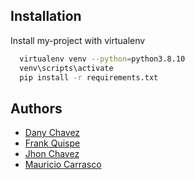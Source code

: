 
## Installation

Install my-project with virtualenv

```bash
  virtualenv venv --python=python3.8.10
  venv\scripts\activate
  pip install -r requirements.txt
```

## Authors

- [Dany Chavez](https://github.com/Dfunn1k)
- [Frank Quispe](https://github.com/QuispeFrank)
- [Jhon Chavez](https://github.com/jrichard1909)
- [Mauricio Carrasco](https://github.com/mauricodev)
